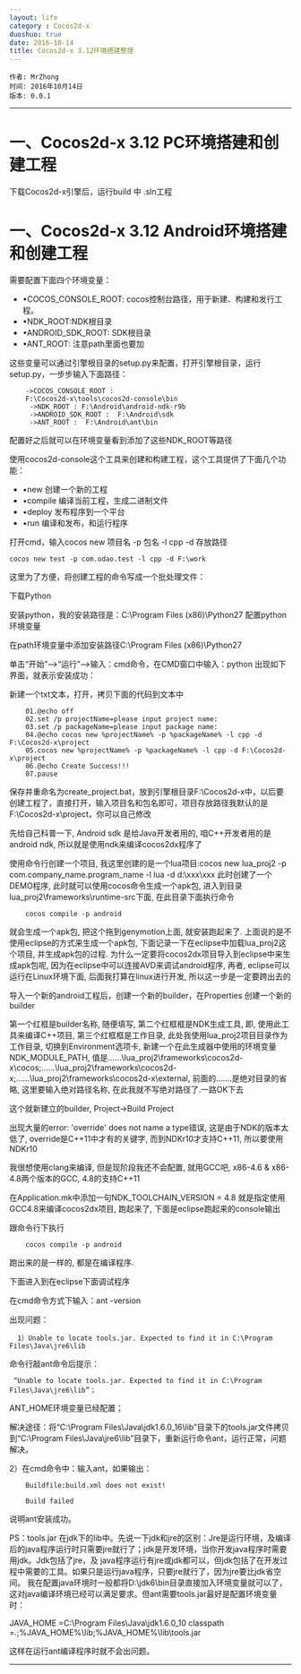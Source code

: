 ```yaml
---
layout: life
category : Cocos2d-x
duoshuo: true
date: 2016-10-14
title: Cocos2d-x 3.12环境搭建整理
---
```


	作者: MrZhong
	时间: 2016年10月14日
	版本: 0.0.1

-----------

# 一、Cocos2d-x 3.12 PC环境搭建和创建工程

下载Cocos2d-x引擎后，运行build 中 .sln工程

# 一、Cocos2d-x 3.12 Android环境搭建和创建工程

需要配置下面四个环境变量：
 
* •COCOS_CONSOLE_ROOT: 
cocos控制台路径，用于新建、构建和发行工程。
* •NDK_ROOT:NDK根目录
* •ANDROID_SDK_ROOT:  SDK根目录
* •ANT_ROOT:  注意path里面也要加

这些变量可以通过引擎根目录的setup.py来配置，打开引擎根目录，运行setup.py，一步步输入下面路径：
 
        ->COCOS_CONSOLE_ROOT : 
        F:\Cocos2d-x\tools\cocos2d-console\bin
         ->NDK_ROOT : F:\Android\android-ndk-r9b
         ->ANDROID_SDK_ROOT :  F:\Android\sdk
         ->ANT_ROOT :  F:\Android\ant\bin
 

配置好之后就可以在环境变量看到添加了这些NDK_ROOT等路径

使用cocos2d-console这个工具来创建和构建工程，这个工具提供了下面几个功能：
 
* •new 创建一个新的工程
* •compile 编译当前工程，生成二进制文件
* •deploy 发布程序到一个平台
* •run 编译和发布，和运行程序

打开cmd，输入cocos new 项目名 -p 包名 -l cpp -d 存放路径
    
    cocos new test -p com.odao.test -l cpp -d F:\work


这里为了方便，将创建工程的命令写成一个批处理文件：

下载Python
 
安装python，我的安装路径是：C:\Program Files (x86)\Python27
配置python环境变量
 

  在path环境变量中添加安装路径C:\Program Files (x86)\Python27
 
  单击“开始”—>“运行”—>输入：cmd命令，在CMD窗口中输入：python 
   出现如下界面，就表示安装成功：


 
新建一个txt文本，打开，拷贝下面的代码到文本中


        01.@echo off  
        02.set /p projectName=please input project name:  
        03.set /p packageName=please input package name:  
        04.@echo cocos new %projectName% -p %packageName% -l cpp -d F:\Cocos2d-x\project  
        05.cocos new %projectName% -p %packageName% -l cpp -d F:\Cocos2d-x\project  
        06.@echo Create Success!!!  
        07.pause  

保存并重命名为create_project.bat，放到引擎根目录F:\Cocos2d-x中，以后要创建工程了，直接打开，输入项目名和包名即可，项目存放路径我默认的是F:\Cocos2d-x\project，你可以自己修改 


先给自己科普一下, Android sdk 是给Java开发者用的,  咱C++开发者用的是android ndk, 所以就是使用ndk来编译cocos2dx程序了
 
使用命令行创建一个项目, 我这里创建的是一个lua项目:cocos new lua_proj2 -p com.company_name.program_name -l lua -d d:\xxx\xxx
 此时创建了一个DEMO程序, 此时就可以使用cocos命令生成一个apk包, 进入到目录lua_proj2\frameworks\runtime-src下面,  在此目录下面执行命令

        cocos compile -p android 
        
就会生成一个apk包, 把这个拖到genymotion上面, 就安装跑起来了. 
 上面说的是不使用eclipse的方式来生成一个apk包,  下面记录一下在eclipse中加载lua_proj2这个项目, 并生成apk包的过程.   为什么一定要将cocos2dx项目导入到eclipse中来生成apk包呢, 因为在eclipse中可以连接AVD来调试android程序,  再者, eclipse可以运行在Linux环境下面, 后面我打算在linux进行开发, 所以这一步是一定要跨出去的
 

 
导入一个新的android工程后，创建一个新的builder，在Properties
创建一个新的builder
 


第一个红框是builder名称, 随便填写, 第二个红框框是NDK生成工具, 即, 使用此工具来编译C++项目, 第三个红框框是工作目录, 此处我使用lua_proj2项目目录作为工作目录, 切换到Environment选项卡, 新建一个在此生成器中使用的环境变量NDK_MODULE_PATH, 值是......\lua_proj2\frameworks\cocos2d-x\cocos;......\lua_proj2\frameworks\cocos2d-x;......\lua_proj2\frameworks\cocos2d-x\external,  前面的.......是绝对目录的省略, 这里要输入绝对路径名称,  在此我就不写绝对路径了.一路OK下去
 


这个就新建立的builder, Project->Build Project  
 

出现大量的error: 'override' does not name a type错误, 这是由于NDK的版本太低了,  override是C++11中才有的关键字, 而到NDKr10才支持C++11, 所以要使用NDKr10


我很想使用clang来编译, 但是现阶段我还不会配置, 就用GCC吧, x86-4.6  & x86-4.8两个版本的GCC, 4.8的支持C++11
 
在Application.mk中添加一句NDK_TOOLCHAIN_VERSION = 4.8 就是指定使用GCC4.8来编译cocos2dx项目, 跑起来了, 下面是eclipse跑起来的console输出
 



跟命令行下执行

        cocos compile -p android 

跑出来的是一样的,  都是在编译程序.  

下面进入到在eclipse下面调试程序


在cmd命令方式下输入：ant -version
 

出现问题：
 
      1）Unable to locate tools.jar. Expected to find it in C:\Program Files\Java\jre6\lib
 
命令行敲ant命令后提示：

     “Unable to locate tools.jar. Expected to find it in C:\Program Files\Java\jre6\lib”；
 
ANT_HOME环境变量已经配置；
 
解决途径：将“C:\Program Files\Java\jdk1.6.0_16\lib”目录下的tools.jar文件拷贝到“C:\Program Files\Java\jre6\lib”目录下，重新运行命令ant，运行正常，问题解决。
 
2）在cmd命令中：输入ant，如果输出： 

        Buildfile:build.xml does not exist!
 
        Build failed


说明ant安装成功。
 
 PS：tools.jar 在jdk下的lib中。先说一下jdk和jre的区别：Jre是运行环境，及编译后的java程序运行时只需要jre就行了；jdk是开发环境，当你开发java程序时需要用jdk。Jdk包括了jre，及 java程序运行有jre或jdk都可以，但jdk包括了在开发过程中需要的工具。如果只是运行java程序，只要jre就行了，因为jre要比jdk省空间。 我在配置java环境时一般都将D:\jdk6\bin目录直接加入环境变量就可以了，这对java编译环境已经可以满足要求。但ant需要tools.jar最好是配置环境变量时：
 
JAVA_HOME =C:\Program Files\Java\jdk1.6.0_10 classpath =.;%JAVA_HOME%\lib;%JAVA_HOME%\lib\tools.jar
 
这样在运行ant编译程序时就不会出问题。

**************

